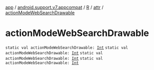 [app](../../../index.md) / [android.support.v7.appcompat](../../index.md) / [R](../index.md) / [attr](index.md) / [actionModeWebSearchDrawable](.)

# actionModeWebSearchDrawable

`static val actionModeWebSearchDrawable: `[`Int`](https://kotlinlang.org/api/latest/jvm/stdlib/kotlin/-int/index.html)
`static val actionModeWebSearchDrawable: `[`Int`](https://kotlinlang.org/api/latest/jvm/stdlib/kotlin/-int/index.html)
`static val actionModeWebSearchDrawable: `[`Int`](https://kotlinlang.org/api/latest/jvm/stdlib/kotlin/-int/index.html)
`static val actionModeWebSearchDrawable: `[`Int`](https://kotlinlang.org/api/latest/jvm/stdlib/kotlin/-int/index.html)